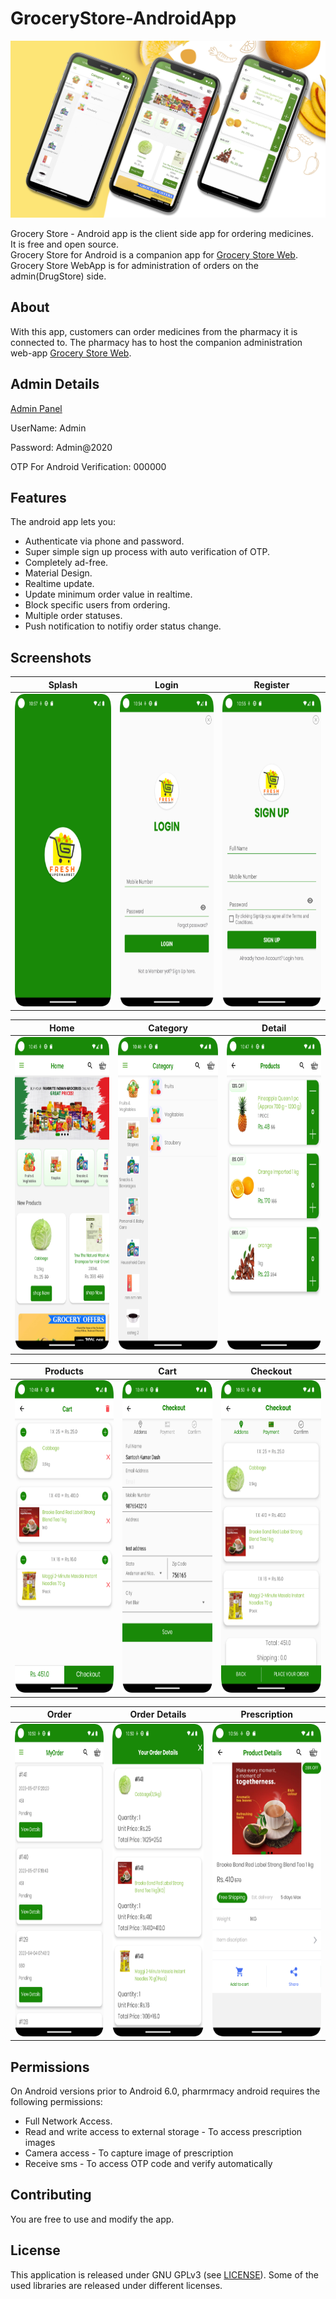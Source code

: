 # GroceryStore-AndroidApp

<img src="screen/banner.png"/>

Grocery Store - Android app is the client side app for ordering medicines.  
It is free and open source.  
Grocery Store for Android is a companion app for [Grocery Store Web](https://freshmart.frontendsourcecode.com/).  
Grocery Store WebApp is for administration of orders on the admin(DrugStore) side.



## About

With this app, customers can order medicines from the pharmacy it is connected to.
The pharmacy has to host the companion administration web-app [Grocery Store Web](https://freshmart.frontendsourcecode.com/).


## Admin Details

[Admin Panel](https://freshmart.frontendsourcecode.com/)

UserName: Admin

Password: Admin@2020

OTP For Android Verification: 000000

## Features
The android app lets you:
- Authenticate via phone and password.
- Super simple sign up process with auto verification of OTP.
- Completely ad-free.
- Material Design.
- Realtime update.
- Update minimum order value in realtime.
- Block specific users from ordering.
- Multiple order statuses.
- Push notification to notifiy order status change.



## Screenshots

| Splash | Login | Register |
| ------ | ---- | ------ |
|<img src="screen/1.png" width="230" height="500"/>|<img src="screen/2.png" width="230" height="500"/>|<img src="screen/3.png" width="230" height="500"/>|

| Home | Category | Detail |
| ------ | ---- | ------ |
|<img src="screen/4.png" width="230" height="500"/>|<img src="screen/5.png" width="230" height="500"/>|<img src="screen/6.png" width="230" height="500"/>|

| Products | Cart | Checkout |
| ------ | ---- | ------ |
|<img src="screen/7.png" width="230" height="500"/>|<img src="screen/8.png" width="230" height="500"/>|<img src="screen/9.png" width="230" height="500"/>|

| Order | Order Details | Prescription |
| ------ | ---- | ------ |
|<img src="screen/10.png" width="230" height="500"/>|<img src="screen/11.png" width="230" height="500"/>|<img src="screen/12.png" width="250" height="500"/>|


## Permissions

On Android versions prior to Android 6.0, pharmrmacy android requires the following permissions:
- Full Network Access.
- Read and write access to external storage - To access prescription images
- Camera access - To capture image of prescription
- Receive sms - To access OTP code and verify automatically

## Contributing
You are free to use and modify the app.


## License

This application is released under GNU GPLv3 (see [LICENSE](LICENSE)).
Some of the used libraries are released under different licenses.
